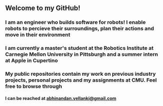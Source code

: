 ## Welcome to my GitHub!

### I am an engineer who builds software for robots! I enable robots to percieve their surroundings, plan their actions and move in their environment

### I am currently a master's student at the Robotics Institute at Carnegie Mellon University in Pittsburgh and a summer intern at Apple in Cupertino

### My public repositories contain my work on previous industry projects, personal projects and my assignments at CMU. Feel free to browse through

#### I can be reached at abhinandan.vellanki@gmail.com

<!--
**AbhinandanVellanki/AbhinandanVellanki** is a ✨ _special_ ✨ repository because its `README.md` (this file) appears on your GitHub profile.

Here are some ideas to get you started:

- 🔭 I’m currently working on ...
- 🌱 I’m currently learning ...
- 👯 I’m looking to collaborate on ...
- 🤔 I’m looking for help with ...
- 💬 Ask me about ...
- 📫 How to reach me: ...
- 😄 Pronouns: ...
- ⚡ Fun fact: ...
-->
